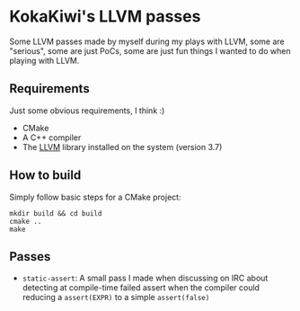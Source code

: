 # KokaKiwi's LLVM passes

Some LLVM passes made by myself during my plays with LLVM, some are "serious", some are just PoCs,
some are just fun things I wanted to do when playing with LLVM.

## Requirements

Just some obvious requirements, I think :)

- CMake
- A C++ compiler
- The [LLVM](http://llvm.org) library installed on the system (version 3.7)

## How to build

Simply follow basic steps for a CMake project:
```
mkdir build && cd build
cmake ..
make
```

## Passes

- `static-assert`:
    A small pass I made when discussing on IRC about detecting at compile-time failed assert when the
    compiler could reducing a `assert(EXPR)` to a simple `assert(false)`
